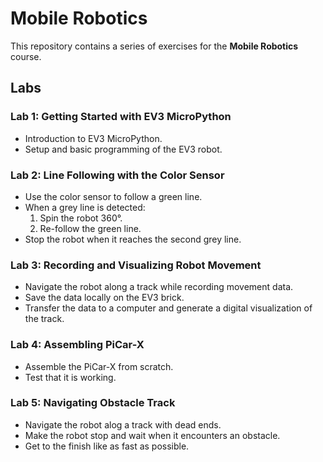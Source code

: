 # Mobile Robotics

This repository contains a series of exercises for the **Mobile Robotics** course.

## Labs

### Lab 1: Getting Started with EV3 MicroPython
- Introduction to EV3 MicroPython.
- Setup and basic programming of the EV3 robot.

### Lab 2: Line Following with the Color Sensor
- Use the color sensor to follow a green line.
- When a grey line is detected:
  1. Spin the robot 360°.
  2. Re-follow the green line.
- Stop the robot when it reaches the second grey line.

### Lab 3: Recording and Visualizing Robot Movement
- Navigate the robot along a track while recording movement data.
- Save the data locally on the EV3 brick.
- Transfer the data to a computer and generate a digital visualization of the track.

### Lab 4: Assembling PiCar-X
- Assemble the PiCar-X from scratch.
- Test that it is working.

### Lab 5: Navigating Obstacle Track
- Navigate the robot alog a track with dead ends.
- Make the robot stop and wait when it encounters an obstacle.
- Get to the finish like as fast as possible.
